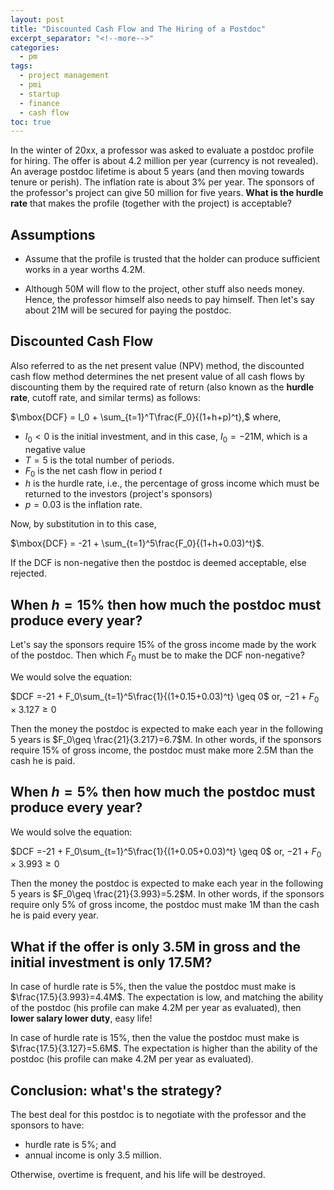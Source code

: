 ```yaml
---
layout: post
title: "Discounted Cash Flow and The Hiring of a Postdoc"
excerpt_separator: "<!--more-->"
categories:
  - pm
tags:
  - project management
  - pmi
  - startup
  - finance
  - cash flow
toc: true
---
```


In the winter of 20xx, a professor was asked to evaluate a postdoc profile for hiring.
The offer is about 4.2 million per year (currency is not revealed).
An average postdoc lifetime is about 5 years (and then moving towards tenure or perish).
The inflation rate is about 3% per year.
The sponsors of the professor's project can give 50 million for five years.
__What is the hurdle rate__ that makes the profile (together with the project) is acceptable?
<!--more-->

## Assumptions

* Assume that the profile is trusted that the holder can produce sufficient works in a year worths 4.2M.

* Although 50M will flow to the project, other stuff also needs money.
Hence, the professor himself also needs to pay himself.
Then let's say about 21M will be secured for paying the postdoc.

## Discounted Cash Flow

Also referred to as the net present value (NPV) method, the discounted cash flow method determines the net present value of all cash flows by discounting them by the required rate of return (also known as the __hurdle rate__, cutoff rate, and similar terms) as follows:

$\mbox{DCF} = I_0 + \sum_{t=1}^T\frac{F_0}{(1+h+p)^t},$
where, 
* $I_0<0$ is the initial investment, and in this case, $I_0=-21$M, which is a negative value
* $T=5$ is the total number of periods.
* $F_0$ is the net cash flow in period $t$
* $h$ is the hurdle rate, i.e., the percentage of gross income which must be returned to the investors (project's sponsors)
* $p=0.03$ is the inflation rate.

Now, by substitution in to this case,

$\mbox{DCF} = -21 + \sum_{t=1}^5\frac{F_0}{(1+h+0.03)^t}$.

If the DCF is non-negative then the postdoc is deemed acceptable, else rejected.


## When $h=15$% then how much the postdoc must produce every year?

Let's say the sponsors require 15% of the gross income made by the work of the postdoc.
Then which $F_0$ must be to make the DCF non-negative?

We would solve the equation:

$DCF =-21 + F_0\sum_{t=1}^5\frac{1}{(1+0.15+0.03)^t} \geq 0$
or,
$-21+F_0\times 3.127 \geq 0$

Then the money the postdoc is expected to make each year in the following 5 years is $F_0\geq \frac{21}{3.217}=6.7$M.
In other words, if the sponsors require 15% of gross income, the postdoc must make more 2.5M than the cash he is paid.


## When $h=5$% then how much the postdoc must produce every year?

We would solve the equation:

$DCF =-21 + F_0\sum_{t=1}^5\frac{1}{(1+0.05+0.03)^t} \geq 0$
or,
$-21+F_0\times 3.993 \geq 0$

Then the money the postdoc is expected to make each year in the following 5 years is $F_0\geq \frac{21}{3.993}=5.2$M.
In other words, if the sponsors require only 5% of gross income, the postdoc must make 1M than the cash he is paid every year.

## What if the offer is only 3.5M in gross and the initial investment is only 17.5M?

In case of hurdle rate is 5%, then the value the postdoc must make is $\frac{17.5}{3.993}=4.4M$.
The expectation is low, and matching the ability of the postdoc (his profile can make 4.2M per year as evaluated), then __lower salary lower duty__, easy life!

In case of hurdle rate is 15%, then the value the postdoc must make is $\frac{17.5}{3.127}=5.6M$.
The expectation is higher than the ability of the postdoc (his profile can make 4.2M per year as evaluated).


## Conclusion: what's the strategy?

The best deal for this postdoc is to negotiate with the professor and the sponsors to have:
* hurdle rate is 5%; and
* annual income is only 3.5 million.

Otherwise, overtime is frequent, and his life will be destroyed.
